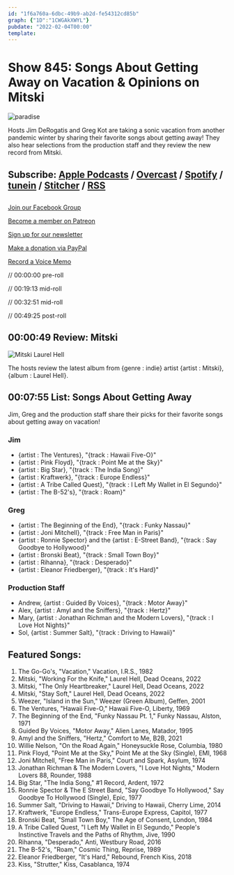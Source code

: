 ```yaml
---
id: "1f6a760a-6dbc-49b9-ab2d-fe54312cd85b"
graph: {"1D":"1CWGAkXWYL"}
pubdate: "2022-02-04T00:00"
template: 
---
```






# Show 845: Songs About Getting Away on Vacation & Opinions on Mitski

![paradise](https://static.soundopinions.org/images/2022/paradise.jpeg)

Hosts Jim DeRogatis and Greg Kot are taking a sonic vacation from another pandemic winter by sharing their favorite songs about getting away! They also hear selections from the production staff and they review the new record from Mitski. 



## Subscribe: [Apple Podcasts](https://itunes.apple.com/us/podcast/sound-opinions/id94793843) / [Overcast](https://overcast.fm/itunes94793843/sound-opinions) / [Spotify](https://open.spotify.com/show/1kNR8YL7TBrQuRxDdS4wtU) / [tunein](https://tunein.com/podcasts/Music-Podcasts/Sound-Opinions-p60273/) / [Stitcher](http://www.stitcher.com/podcast/sound-opinions) / [RSS](https://feeds.simplecast.com/Nn6fjnB0)



## 

[Join our Facebook Group](https://bit.ly/3sivr9T)

[Become a member on Patreon](https://bit.ly/3slWZvc)

[Sign up for our newsletter](https://bit.ly/3eEvRnG)

[Make a donation via PayPal](https://bit.ly/3dmt9lU)

[Record a Voice Memo](https://bit.ly/2RyD5Ah)

// 00:00:00 pre-roll

// 00:19:13 mid-roll

// 00:32:51 mid-roll

// 00:49:25 post-roll



## 00:00:49 Review: Mitski

![Mitski Laurel Hell](https://static.soundopinions.org/assets/845/1D1.jpg)

The hosts review the latest album from {genre : indie} artist {artist : Mitski}, {album : Laurel Hell}.



## 00:07:55 List: Songs About Getting Away

Jim, Greg and the production staff share their picks for their favorite songs about getting away on vacation!


### Jim

- {artist : The Ventures}, "{track : Hawaii Five-O}"
- {artist : Pink Floyd}, "{track : Point Me at the Sky}"
- {artist : Big Star}, "{track : The India Song}"
- {artist : Kraftwerk}, "{track : Europe Endless}"
- {artist : A Tribe Called Quest}, "{track : I Left My Wallet in El Segundo}"
- {artist : The B-52's}, "{track : Roam}"


### Greg

- {artist : The Beginning of the End}, "{track : Funky Nassau}"
- {artist : Joni Mitchell}, "{track : Free Man in Paris}"
- {artist : Ronnie Spector} and the {artist : E-Street Band}, "{track : Say Goodbye to Hollywood}"
- {artist : Bronski Beat}, "{track : Small Town Boy}"
- {artist : Rihanna}, "{track : Desperado}"
- {artist : Eleanor Friedberger}, "{track : It's Hard}"


### Production Staff

- Andrew, {artist : Guided By Voices}, "{track : Motor Away}"
- Alex, {artist : Amyl and the Sniffers}, "{track : Hertz}"
- Mary, {artist : Jonathan Richman and the Modern Lovers}, "{track : I Love Hot Nights}"
- Sol, {artist : Summer Salt}, "{track : Driving to Hawaii}"



## Featured Songs:

1. The Go-Go's, "Vacation," Vacation, I.R.S., 1982
2. Mitski, "Working For the Knife," Laurel Hell, Dead Oceans, 2022
3. Mitski, "The Only Heartbreaker," Laurel Hell, Dead Oceans, 2022
4. Mitski, "Stay Soft," Laurel Hell, Dead Oceans, 2022
5. Weezer, "Island in the Sun," Weezer (Green Album), Geffen, 2001
6. The Ventures, "Hawaii Five-O," Hawaii Five-O, Liberty, 1969
7. The Beginning of the End, "Funky Nassau Pt. 1," Funky Nassau, Alston, 1971
8. Guided By Voices, "Motor Away," Alien Lanes, Matador, 1995
9. Amyl and the Sniffers, "Hertz," Comfort to Me, B2B, 2021
10. Willie Nelson, "On the Road Again," Honeysuckle Rose, Columbia, 1980
11. Pink Floyd, "Point Me at the Sky," Point Me at the Sky (Single), EMI, 1968
12. Joni Mitchell, "Free Man in Paris," Court and Spark, Asylum, 1974
13. Jonathan Richman & The Modern Lovers, "I Love Hot Nights," Modern Lovers 88, Rounder, 1988
14. Big Star, "The India Song," #1 Record, Ardent, 1972
15. Ronnie Spector & The E Street Band, "Say Goodbye To Hollywood," Say Goodbye To Hollywood (Single), Epic, 1977
16. Summer Salt, "Driving to Hawaii," Driving to Hawaii, Cherry Lime, 2014
17. Kraftwerk, "Europe Endless," Trans-Europe Express, Capitol, 1977
18. Bronski Beat, "Small Town Boy," The Age of Consent, London, 1984
19. A Tribe Called Quest, "I Left My Wallet in El Segundo," People's Instinctive Travels and the Paths of Rhythm, Jive, 1990
20. Rihanna, "Desperado," Anti, Westbury Road, 2016
21. The B-52's, "Roam," Cosmic Thing, Reprise, 1989
22. Eleanor Friedberger, "It's Hard," Rebound, French Kiss, 2018
23. Kiss, "Strutter," Kiss, Casablanca, 1974